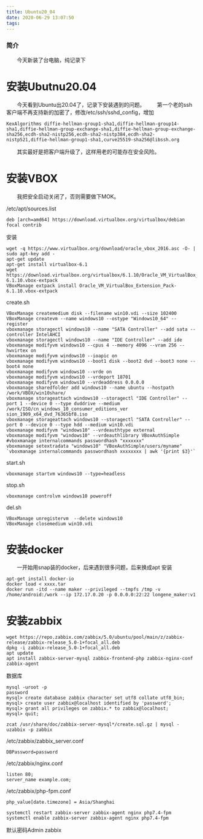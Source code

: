 ```yaml
---
title: Ubuntu20_04
date: 2020-06-29 13:07:50
tags:
---
```



### 简介

&emsp;&emsp;今天新装了台电脑，纯记录下

<!-- more -->

# 安装Ubutnu20.04

&emsp;&emsp;今天看到Ubuntu出20.04了，记录下安装遇到的问题。
&emsp;&emsp;第一个老的ssh客户端不再支持新的加密了，修改/etc/ssh/sshd_config，增加

```
KexAlgorithms diffie-hellman-group1-sha1,diffie-hellman-group14-sha1,diffie-hellman-group-exchange-sha1,diffie-hellman-group-exchange-sha256,ecdh-sha2-nistp256,ecdh-sha2-nistp384,ecdh-sha2-nistp521,diffie-hellman-group1-sha1,curve25519-sha256@libssh.org
```

&emsp;&emsp;其实最好是把客户端升级了，这样用老的可能存在安全风险。


# 安装VBOX
&emsp;&emsp;我把安全启动关闭了，否则需要做下MOK。

/etc/apt/sources.list
```
deb [arch=amd64] https://download.virtualbox.org/virtualbox/debian focal contrib
```
安装
```
wget -q https://www.virtualbox.org/download/oracle_vbox_2016.asc -O- | sudo apt-key add -
apt-get update
apt-get install virtualbox-6.1
wget https://download.virtualbox.org/virtualbox/6.1.10/Oracle_VM_VirtualBox_Extension_Pack-6.1.10.vbox-extpack
VBoxManage extpack install Oracle_VM_VirtualBox_Extension_Pack-6.1.10.vbox-extpack
```

create.sh
```
VBoxManage createmedium disk --filename win10.vdi --size 102400
VBoxManage createvm --name windows10 --ostype "Windows10_64" --register
vboxmanage storagectl windows10 --name "SATA Controller" --add sata --controller IntelAHCI
vboxmanage storagectl windows10 --name "IDE Controller" --add ide
vboxmanage modifyvm windows10 --cpus 4 --memory 4096 --vram 256 --hwvirtex on
vboxmanage modifyvm windows10 --ioapic on
vboxmanage modifyvm windows10 --boot1 disk --boot2 dvd --boot3 none --boot4 none
vboxmanage modifyvm windows10 --vrde on
vboxmanage modifyvm windows10 --vrdeport 18701
vboxmanage modifyvm windows10 --vrdeaddress 0.0.0.0
vboxmanage sharedfolder add windows10 --name ubuntu --hostpath /work/VBOX/win10share/
vboxmanage storageattach windows10 --storagectl "IDE Controller" --port 1 --device 0 --type dvddrive --medium /work/ISO/cn_windows_10_consumer_editions_ver
sion_1909_x64_dvd_76365bf8.iso
vboxmanage storageattach windows10 --storagectl "SATA Controller" --port 0 --device 0 --type hdd --medium win10.vdi
vboxmanage modifyvm "windows10" --vrdeauthtype external
vboxmanage modifyvm "windows10" --vrdeauthlibrary VBoxAuthSimple
#vboxmanage internalcommands passwordhash "xxxxxxx"  
vboxmanage setextradata "windows10" "VBoxAuthSimple/users/myname" `vboxmanage internalcommands passwordhash xxxxxxxx | awk '{print $3}'`
```

start.sh
```
vboxmanage startvm windows10 --type=headless
```

stop.sh
```
vboxmanage controlvm windows10 poweroff
```

del.sh
```
VBoxManage unregistervm  --delete windows10
VBoxManage closemedium win10.vdi
```


# 安装docker
&emsp;&emsp;一开始用snap装的docker，后来遇到很多问题，后来换成apt 安装

```
apt-get install docker-io
docker load < xxxx.tar
docker run -itd --name maker --privileged --tmpfs /tmp -v /home/android:/work --ip 172.17.0.20 -p 0.0.0.0:22:22 longene_maker:v1
```

# 安装zabbix
```
wget https://repo.zabbix.com/zabbix/5.0/ubuntu/pool/main/z/zabbix-release/zabbix-release_5.0-1+focal_all.deb
dpkg -i zabbix-release_5.0-1+focal_all.deb
apt update
apt install zabbix-server-mysql zabbix-frontend-php zabbix-nginx-conf zabbix-agent
```

数据库
```
mysql -uroot -p
password
mysql> create database zabbix character set utf8 collate utf8_bin;
mysql> create user zabbix@localhost identified by 'password';
mysql> grant all privileges on zabbix.* to zabbix@localhost;
mysql> quit;
```
 
```
zcat /usr/share/doc/zabbix-server-mysql*/create.sql.gz | mysql -uzabbix -p zabbix
```
/etc/zabbix/zabbix_server.conf
```
DBPassword=password

```
/etc/zabbix/nginx.conf
```
listen 80;
server_name example.com;
```

/etc/zabbix/php-fpm.conf
```
php_value[date.timezone] = Asia/Shanghai
```

```
systemctl restart zabbix-server zabbix-agent nginx php7.4-fpm
systemctl enable zabbix-server zabbix-agent nginx php7.4-fpm
```

默认密码Admin zabbix
